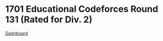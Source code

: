 # 1701 Educational Codeforces Round 131 (Rated for Div. 2)
[Dashboard](https://codeforces.com/contest/1701)
